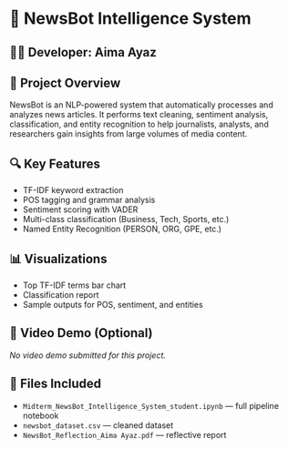 # 📰 NewsBot Intelligence System

## 👩‍💻 Developer: Aima Ayaz 

## 📌 Project Overview
NewsBot is an NLP-powered system that automatically processes and analyzes news articles. It performs text cleaning, sentiment analysis, classification, and entity recognition to help journalists, analysts, and researchers gain insights from large volumes of media content.

## 🔍 Key Features
- TF-IDF keyword extraction
- POS tagging and grammar analysis
- Sentiment scoring with VADER
- Multi-class classification (Business, Tech, Sports, etc.)
- Named Entity Recognition (PERSON, ORG, GPE, etc.)

## 📊 Visualizations
- Top TF-IDF terms bar chart
- Classification report
- Sample outputs for POS, sentiment, and entities

## 🎥 Video Demo (Optional)
*No video demo submitted for this project.*

## 📁 Files Included
- `Midterm_NewsBot_Intelligence_System_student.ipynb` — full pipeline notebook
- `newsbot_dataset.csv` — cleaned dataset
- `NewsBot_Reflection_Aima Ayaz.pdf` — reflective report

